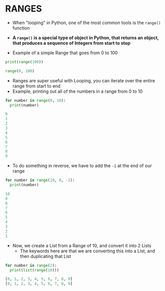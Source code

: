 # RANGES

- When "looping" in Python, one of the most common tools is the `range()` function
- **A `range()` is a special type of object in Python, that returns an object, that produces a sequence of Integers from start to stop**

- Example of a simple Range that goes from 0 to 100
```python
print(range(100))

range(0, 100)
```

- Ranges are super useful with Looping, you can iterate over the entire range from start to end
- Example, printing out all of the numbers in a range from 0 to 10

```python
for number in range(0, 10):
  print(number)

0
1
2
3
4
5
6
7
8
9
```

- To do something in reverse, we have to add the `-1` at the end of our range
```python
for number in range(10, 0, -1):
  print(number)

10
9
8
7
6
5
4
3
2
1
```

- Now, we create a List from a Range of 10, and convert it into 2 Lists
	- The keywords here are that we are converting this into a List, and then duplicating that List
```python
for number in range(2):
  print(list(range(10)))

[0, 1, 2, 3, 4, 5, 6, 7, 8, 9]
[0, 1, 2, 3, 4, 5, 6, 7, 8, 9]
```
